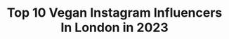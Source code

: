 ---
title: Top 10 Vegan Instagram Influencers In London in 2023
description: >-
  Find top vegan Instagram influencers in London in 2023. Most popular hashtags: #veganlondon #vegan #veganuk #veganfood.
platform: Instagram
hits: 216
text_top: See the best Instagram influencers on inBeat.
text_bottom: Our platform has 216 Instagram influencers like this in London, United Kingdom for you to contact.
profiles:
  - username: "imserenalee"
    fullname: >-
      Serena Lee  莎莉娜 🇲🇾🇬🇧
    bio: >-
      Low waste ♻️, plantbased 🍠, slow living mama 💛 Author of the Vegan London guidebook 📙 Founder @vegansofldn 🌿 she/her 🏚: @eastlondonhapa 🛠
    location: "United Kingdom"
    followers: 25599
    engagement: 244
    commentsToLikes: 0.076623
    id: ck0vx29u0wsbu0i1987aahl2j
    verified: false
    hashtags: "#plantbasedfood, #vegan, #freshproduce, #morningsickness"
  - username: "vegansofldn"
    fullname: >-
      Vegan London: Food & Lifestyle
    bio: >-
      🍔 Reviewing London’s vegan options since 2015 👀 #vegansofldn 📚 Our Vegan London guidebook, published by Quarto 👇
    location: "United Kingdom"
    followers: 108567
    engagement: 99
    commentsToLikes: 0.147016
    id: ck0tv12rw9h4h0i19nr1mqfk6
    verified: false
    hashtags: "#vegansofldn, #motherworks, #voldeliveries, #vegancommunity"
  - username: "myperfectgreens"
    fullname: >-
      Vick Sirotyuk | London
    bio: >-
      Model and content creator I develop plant-based recipes💕Workout to feel good🌟 Love skincare💫 From 🇷🇺 travelled the 🌍based in London for 9 years
    location: "United Kingdom"
    followers: 64267
    engagement: 233
    commentsToLikes: 0.072004
    id: ck0vuyzwemsjb0i199vioi9wm
    verified: false
    hashtags: "#ukbloggerlife, #ukfoodblog, #veganrecipes, #londonfoodie"
  - username: "veganbeautygirl"
    fullname: >-
      Nicole • Vegan Beauty Girl
    bio: >-
      🌿 making vegan beauty simple 👋🏼 35k+ on TikTok 🇬🇧 london ♐️ she/her 💌 email opportunities don’t DM
    location: "United Kingdom"
    followers: 25793
    engagement: 222
    commentsToLikes: 0.093721
    id: ck5hop7utpz0d0i11hbklj6pi
    verified: false
    hashtags: "#plantbasedskincare, #naturalbeautyproducts, #crueltyfreehalloween, #consciousbeauty"
  - username: "yesitsallvegan"
    fullname: >-
      yes, it's all vegan
    bio: >-
      you don’t have to eat animals to have a good time 🐶🐥🦊 vegan since 2007 ✌️🦑🦞🦓🐖🐈🦜 run by @tsouni 👋 in london, UK 🇬🇧 email: yesitsallvegan@gmail.com 💌
    location: "United Kingdom"
    followers: 39415
    engagement: 142
    commentsToLikes: 0.032136
    id: ck15uhde1n7170i199cn9plet
    verified: false
    hashtags: "#vegan, #whatveganseat, #veganlondon, #vegandelivery"
  - username: "veganbasket"
    fullname: >-
      Vegan Basket®
    bio: >-
      Bethany🌱 Sharing my Life on the Veg one post at a time 💕#plantbased #veganfood Review • Surrey 🇬🇧Email:veganbasket@outlook.com
    location: "United Kingdom"
    followers: 21957
    engagement: 774
    commentsToLikes: 0.044447
    id: ck6tvx5kworra0j71nfcbonqa
    verified: false
    hashtags: "#ukvegan, #veganeats, #veganlunch, #plantbaseddiet"
  - username: "myveganminimalist"
    fullname: >-
      My Vegan Minimalist I Tajda
    bio: >-
      Tajda, pronounced ‘thai-dah’ • Photographer, Recipe Developer + Food Blogger 📸 • Slovenian in the UK • @goodhemp ambassador
    location: "United Kingdom"
    followers: 9673
    engagement: 608
    commentsToLikes: 0.081811
    id: ck5zraq9sw8au0i14gdgufwo9
    verified: false
    hashtags: "#veganideas, #vegandesserts, #veganfeed, #veganmealshare"
  - username: "ellietheveggie"
    fullname: >-
      Ellie ☀️🥑🍌
    bio: >-
      🏴󠁧󠁢󠁳󠁣󠁴󠁿 📍 Bruges 🇪🇺 College of Europe 🇧🇪 📚 KCL 🇬🇧 Food spots and Recipe ideas for yummy easy plantiful meals 🌱 #veggie #vegan My blog:
    location: "United Kingdom"
    followers: 2822
    engagement: 1125
    commentsToLikes: 0.267933
    id: ck5byrui4ppyw0i11716tmlny
    verified: false
    hashtags: "#veganuk, #foodporn, #veganpasta, #healthyvegan"
  - username: "tofuqueen_"
    fullname: >-
      Alex | Vegan food & finds 🌱
    bio: >-
      25 • she/her • student in psychology vegan for the animals 🐷 reviews, recipes and finds 🥑 East Sussex📍
    location: "United Kingdom"
    followers: 7907
    engagement: 576
    commentsToLikes: 0.125626
    id: ckap9m766sq8u0i782csn4qdb
    verified: false
    hashtags: "#veganrecipes, #veganfoodblogger, #vegansofinstagram, #veganinstaclub"
  - username: "marykalymnou"
    fullname: >-
      Mary Kalymnou
    bio: >-
      Travel Aficionado #Maryhop - VIP Flight Attendant - The Diversity Project @pintolife.gr
    location: "United Kingdom"
    followers: 30509
    engagement: 232
    commentsToLikes: 0.014877
    id: ck5c2a699wugu0i117z55jspl
    verified: false
    hashtags: "#travelust, #travelgram, #maryhop, #igtravel"
---
